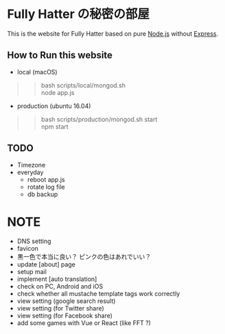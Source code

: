 
# Fully Hatter の秘密の部屋
This is the website for Fully Hatter based on pure [Node.js](https://nodejs.org) without [Express](https://expressjs.com/).


## How to Run this website
- local (macOS)
>> bash scripts/local/mongod.sh  
>> node app.js
- production (ubuntu 16.04)
>> bash scripts/production/mongod.sh start  
>> npm start


## TODO
- Timezone
- everyday
    - reboot app.js
    - rotate log file
    - db backup


# NOTE
- DNS setting
- favicon
- 黒一色で本当に良い？ ピンクの色はあれでいい？
- update [about] page
- setup mail
- implement [auto translation]
- check on PC, Android and iOS
- check whether all mustache template tags work correctly
- view setting (google search result)
- view setting (for Twitter share)
- view setting (for Facebook share)
- add some games with Vue or React (like FFT ?)
